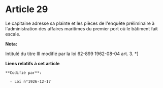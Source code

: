 # Article 29

Le capitaine adresse sa plainte et les pièces de l'enquête préliminaire à l'administration des affaires maritimes du premier
port où le bâtiment fait escale.

**Nota:**

Intitulé du titre III modifié par la loi 62-899 1962-08-04 art. 3. *]

**Liens relatifs à cet article**

	**Codifié par**:

	  - Loi n°1926-12-17
